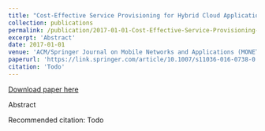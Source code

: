 ```yaml
---
title: "Cost-Effective Service Provisioning for Hybrid Cloud Applications"
collection: publications
permalink: /publication/2017-01-01-Cost-Effective-Service-Provisioning-for-Hybrid-Cloud-Applications
excerpt: 'Abstract'
date: 2017-01-01
venue: 'ACM/Springer Journal on Mobile Networks and Applications (MONET)'
paperurl: 'https://link.springer.com/article/10.1007/s11036-016-0738-0'
citation: 'Todo'
---
```


<a href='https://link.springer.com/article/10.1007/s11036-016-0738-0'>Download paper here</a>

Abstract

Recommended citation: Todo